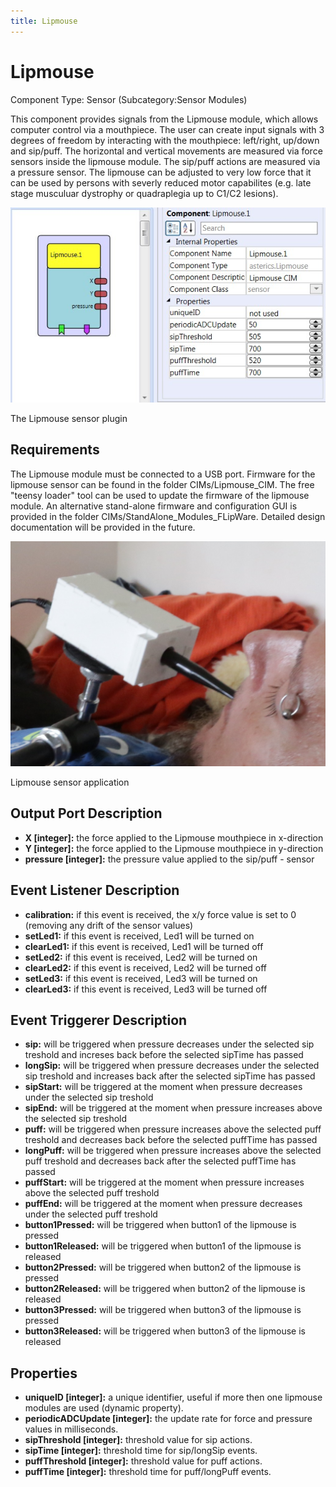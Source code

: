 ```yaml
---
title: Lipmouse
---
```


# Lipmouse

Component Type: Sensor (Subcategory:Sensor Modules)

This component provides signals from the Lipmouse module, which allows computer control via a mouthpiece. The user can create input signals with 3 degrees of freedom by interacting with the mouthpiece: left/right, up/down and sip/puff. The horizontal and vertical movements are measured via force sensors inside the lipmouse module. The sip/puff actions are measured via a pressure sensor. The lipmouse can be adjusted to very low force that it can be used by persons with severly reduced motor capabilites (e.g. late stage musculuar dystrophy or quadraplegia up to C1/C2 lesions).

![Screenshot: Lipmouse plugin](img/lipmouse.jpg "Screenshot: Lipmouse plugin")

The Lipmouse sensor plugin

## Requirements

The Lipmouse module must be connected to a USB port. Firmware for the lipmouse sensor can be found in the folder CIMs/Lipmouse\_CIM. The free "teensy loader" tool can be used to update the firmware of the lipmouse module. An alternative stand-alone firmware and configuration GUI is provided in the folder CIMs/StandAlone\_Modules\_FLipWare. Detailed design documentation will be provided in the future.

![Lipmouse sensor application](img/lipmouseapplication.jpg "Lipmouse sensor application")

Lipmouse sensor application

## Output Port Description

*   **X \[integer\]:** the force applied to the Lipmouse mouthpiece in x-direction
*   **Y \[integer\]:** the force applied to the Lipmouse mouthpiece in y-direction
*   **pressure \[integer\]:** the pressure value applied to the sip/puff - sensor

## Event Listener Description

*   **calibration:** if this event is received, the x/y force value is set to 0 (removing any drift of the sensor values)
*   **setLed1:** if this event is received, Led1 will be turned on
*   **clearLed1:** if this event is received, Led1 will be turned off
*   **setLed2:** if this event is received, Led2 will be turned on
*   **clearLed2:** if this event is received, Led2 will be turned off
*   **setLed3:** if this event is received, Led3 will be turned on
*   **clearLed3:** if this event is received, Led3 will be turned off

## Event Triggerer Description

*   **sip:** will be triggered when pressure decreases under the selected sip treshold and increses back before the selected sipTime has passed
*   **longSip:** will be triggered when pressure decreases under the selected sip treshold and increases back after the selected sipTime has passed
*   **sipStart:** will be triggered at the moment when pressure decreases under the selected sip treshold
*   **sipEnd:** will be triggered at the moment when pressure increases above the selected sip treshold
*   **puff:** will be triggered when pressure increases above the selected puff treshold and decreases back before the selected puffTime has passed
*   **longPuff:** will be triggered when pressure increases above the selected puff treshold and decreases back after the selected puffTime has passed
*   **puffStart:** will be triggered at the moment when pressure increases above the selected puff treshold
*   **puffEnd:** will be triggered at the moment when pressure decreases under the selected puff treshold
*   **button1Pressed:** will be triggered when button1 of the lipmouse is pressed
*   **button1Released:** will be triggered when button1 of the lipmouse is released
*   **button2Pressed:** will be triggered when button2 of the lipmouse is pressed
*   **button2Released:** will be triggered when button2 of the lipmouse is released
*   **button3Pressed:** will be triggered when button3 of the lipmouse is pressed
*   **button3Released:** will be triggered when button3 of the lipmouse is released

## Properties

*   **uniqueID \[integer\]:** a unique identifier, useful if more then one lipmouse modules are used (dynamic property).
*   **periodicADCUpdate \[integer\]:** the update rate for force and pressure values in milliseconds.
*   **sipThreshold \[integer\]:** threshold value for sip actions.
*   **sipTime \[integer\]:** threshold time for sip/longSip events.
*   **puffThreshold \[integer\]:** threshold value for puff actions.
*   **puffTime \[integer\]:** threshold time for puff/longPuff events.
